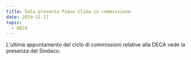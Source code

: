 ```yaml
---
title: Sala presenta Piano Clima in commissione
date: 2019-12-17
topic:
  - DECA
---
```


L'ultima appuntamento del ciclo di commissioni relative alla DECA vede la presenza del Sindaco.
